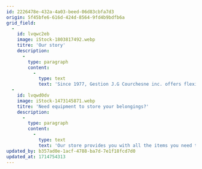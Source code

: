 ```yaml
---
id: 2226478e-432a-4a03-beed-06d83cbfa7d3
origin: 5f45bfe6-616d-424d-8564-9fd4b9bdfb6a
grid_field:
  -
    id: lvqwc2eb
    image: iStock-1803817492.webp
    titre: 'Our story'
    description:
      -
        type: paragraph
        content:
          -
            type: text
            text: 'Since 1977, Gestion J.G Courchesne inc. offers flexible and secure storage services. Our passcode unlocking system gives you single access and protects your storage space, and our trained staff is always available on site to assist you and answer your questions. The premises are under permanent video surveillance and the interior and exterior plans of your unit are accessible at all times on our web platform, allowing you to keep an eye on your property.'
  -
    id: lvqwd0dv
    image: iStock-1473145871.webp
    titre: 'Need equipment to store your belongings?'
    description:
      -
        type: paragraph
        content:
          -
            type: text
            text: 'Our store provides you with all the items you need to store your belongings safely and sustainably. We have boxes and storage items for all your storage needs!'
updated_by: b357ad0e-1acf-4788-ba7d-7e1f18fcd7d0
updated_at: 1714754313
---
```

